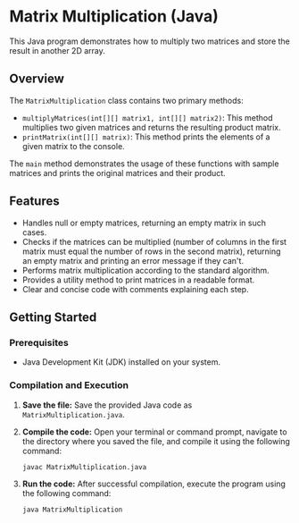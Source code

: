 # Matrix Multiplication (Java)

This Java program demonstrates how to multiply two matrices and store the result in another 2D array.

## Overview

The `MatrixMultiplication` class contains two primary methods:

-   `multiplyMatrices(int[][] matrix1, int[][] matrix2)`: This method multiplies two given matrices and returns the resulting product matrix.
-   `printMatrix(int[][] matrix)`: This method prints the elements of a given matrix to the console.

The `main` method demonstrates the usage of these functions with sample matrices and prints the original matrices and their product.

## Features

-   Handles null or empty matrices, returning an empty matrix in such cases.
-   Checks if the matrices can be multiplied (number of columns in the first matrix must equal the number of rows in the second matrix), returning an empty matrix and printing an error message if they can't.
-   Performs matrix multiplication according to the standard algorithm.
-   Provides a utility method to print matrices in a readable format.
-   Clear and concise code with comments explaining each step.

## Getting Started

### Prerequisites

-   Java Development Kit (JDK) installed on your system.

### Compilation and Execution

1.  **Save the file:** Save the provided Java code as `MatrixMultiplication.java`.

2.  **Compile the code:** Open your terminal or command prompt, navigate to the directory where you saved the file, and compile it using the following command:

    ```bash
    javac MatrixMultiplication.java
    ```

3.  **Run the code:** After successful compilation, execute the program using the following command:

    ```bash
    java MatrixMultiplication
    ```